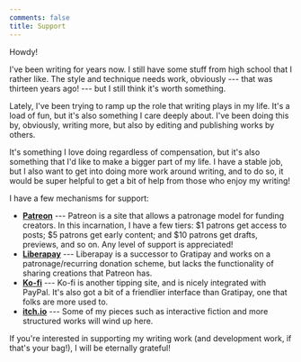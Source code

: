```yaml
---
comments: false
title: Support
---
```


Howdy!

I've been writing for years now. I still have some stuff from high school that I rather like. The style and technique needs work, obviously --- that was thirteen years ago! --- but I still think it's worth something.

Lately, I've been trying to ramp up the role that writing plays in my life. It's a load of fun, but it's also something I care deeply about. I've been doing this by, obviously, writing more, but also by editing and publishing works by others.

It's something I love doing regardless of compensation, but it's also something that I'd like to make a bigger part of my life. I have a stable job, but I also want to get into doing more work around writing, and to do so, it would be super helpful to get a bit of help from those who enjoy my writing!

I have a few mechanisms for support:

* [**Patreon**](https://patreon.com/makyo) --- Patreon is a site that allows a patronage model for funding creators. In this incarnation, I have a few tiers: $1 patrons get access to posts; $5 patrons get early content; and $10 patrons get drafts, previews, and so on. Any level of support is appreciated!
* [**Liberapay**](https://liberapay.com/makyo/) --- Liberapay is a successor to Gratipay and works on a patronage/recurring donation scheme, but lacks the functionality of sharing creations that Patreon has.
* [**Ko-fi**](https://ko-fi.com/drabmakyo) --- Ko-fi is another tipping site, and is nicely integrated with PayPal. It's also got a bit of a friendlier interface than Gratipay, one that folks are more used to.
* [**itch.io**](https://makyo.itch.io) --- Some of my pieces such as interactive fiction and more structured works will wind up here.

If you're interested in supporting my writing work (and development work, if that's your bag!), I will be eternally grateful!
